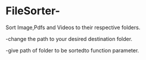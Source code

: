 # FileSorter-
Sort Image,Pdfs and Videos to their respective folders.

-change the path to your desired destination folder.

-give path of folder to be sortedto function parameter.
